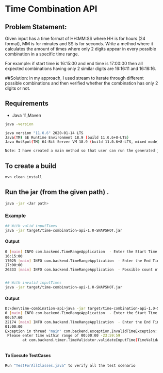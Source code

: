 # Time Combination API 

## Problem Statement:
Given input has a time format of HH:MM:SS where HH is for hours (24 format), MM is for minutes and SS is for seconds.
Write a method where it calculates the amount of times where only 2 digits appear in every possible combination in a specific time range. 

 For example: if start time is 16:15:00 and end time is 17:00:00 then all expected combinations having only 2 similar digits are
16:16:11 and 16:16:16.

##Solution:
In my approach, I used stream to iterate through different possible combinations and then verified whether the combination has only 2 digits or not.


## Requirements

+ Java 11,Maven

```bash
java -version

java version "11.0.6" 2020-01-14 LTS
Java(TM) SE Runtime Environment 18.9 (build 11.0.6+8-LTS)
Java HotSpot(TM) 64-Bit Server VM 18.9 (build 11.0.6+8-LTS, mixed mode)

```
```bash
Note: I have created a main method so that user can run the generated jar to verify the output
```
## To create a build

```bash
mvn clean install
```

## Run the jar (from the given path) .

```bash
java -jar <Jar path>

```

### Example

```bash
## With valid inputTimes
java -jar target/time-combination-api-1.0-SNAPSHOT.jar
```

#### Output
```bash
0 [main] INFO com.backend.TimeRangeApplication  - Enter the Start Time in HH:mm:ss format
16:15:00
17025 [main] INFO com.backend.TimeRangeApplication  - Enter the End Time in HH:mm:ss format
17:00:00
26333 [main] INFO com.backend.TimeRangeApplication  - Possible count of two digits in a given time range is : 2



```
```bash
## With invalid inputTimes
java -jar target/time-combination-api-1.0-SNAPSHOT.jar
```

#### Output
```bash
D:\dev\time-combination-api>java -jar target/time-combination-api-1.0-SNAPSHOT.jar
0 [main] INFO com.backend.TimeRangeApplication  - Enter the Start Time in HH:mm:ss format
00:57:60
22174 [main] INFO com.backend.TimeRangeApplication  - Enter the End Time in HH:mm:ss format
01:00:00
Exception in thread "main" com.backend.exception.InvalidTimeException: Invalid time format in '00:57:60'.
 Please enter time within range of 00:00:00 -23:59:59
        at com.backend.timer.TimeValidator.validateInputTime(TimeValidator.java:29)



```
#### To Execute TestCases
```bash
Run "TestForAllClasses.java" to verify all the test scenario
```


